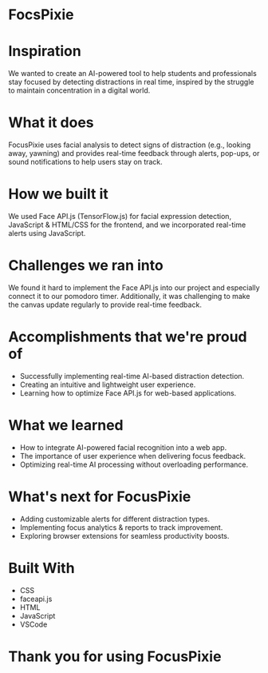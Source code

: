 # FocsPixie

# Inspiration
We wanted to create an AI-powered tool to help students and professionals stay focused by detecting distractions in real time, inspired by the struggle to maintain concentration in a digital world.

# What it does
FocusPixie uses facial analysis to detect signs of distraction (e.g., looking away, yawning) and provides real-time feedback through alerts, pop-ups, or sound notifications to help users stay on track.

# How we built it
We used Face API.js (TensorFlow.js) for facial expression detection, JavaScript & HTML/CSS for the frontend, and we incorporated real-time alerts using JavaScript.

# Challenges we ran into
We found it hard to implement the Face API.js into our project and especially connect it to our pomodoro timer. Additionally, it was challenging to make the canvas update regularly to provide real-time feedback.

# Accomplishments that we're proud of
- Successfully implementing real-time AI-based distraction detection.
- Creating an intuitive and lightweight user experience.
- Learning how to optimize Face API.js for web-based applications.

# What we learned
- How to integrate AI-powered facial recognition into a web app.
- The importance of user experience when delivering focus feedback.
- Optimizing real-time AI processing without overloading performance.

# What's next for FocusPixie
- Adding customizable alerts for different distraction types.
- Implementing focus analytics & reports to track improvement.
- Exploring browser extensions for seamless productivity boosts.

# Built With
- CSS
- faceapi.js
- HTML
- JavaScript
- VSCode

# Thank you for using FocusPixie

